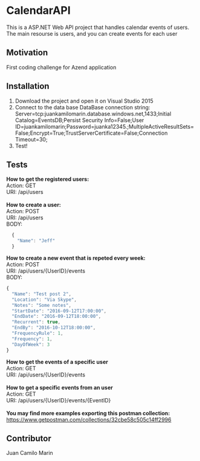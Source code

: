 # CalendarAPI
This is a ASP.NET Web API project that handles calendar events of users. The main resourse is users, and you can create events for each user

## Motivation

First coding challenge for Azend application

## Installation

1. Download the project and open it on Visual Studio 2015
2. Connect to the data base
DataBase connection string: Server=tcp:juankamilomarin.database.windows.net,1433;Initial Catalog=EventsDB;Persist Security Info=False;User ID=juankamilomarin;Password=juanka12345.;MultipleActiveResultSets=False;Encrypt=True;TrustServerCertificate=False;Connection Timeout=30;
3. Test!

## Tests

<b>How to get the registered users:</b>
<br/>
Action: GET<br/>
URI: /api/users<br/>
<br/>
<b>How to create a user:</b>
<br/>
Action: POST<br/>
URI: /api/users<br/>
BODY: <br/>
```javascript
  {
    "Name": "Jeff"
  }
```
<b>How to create a new event that is repeted every week:</b>
<br/>
Action: POST<br/>
URI: /api/users/{UserID}/events<br/>
BODY:<br/>
```javascript
{
  "Name": "Test post 2",
  "Location": "Via Skype",
  "Notes": "Some notes",
  "StartDate": "2016-09-12T17:00:00",
  "EndDate": "2016-09-12T18:00:00",
  "Recurrent": true,
  "EndBy": "2016-10-12T18:00:00",
  "FrequencyRule": 1,
  "Frequency": 1,
  "DayOfWeek": 3
}
```
<b>How to get the events of a specific user</b>
<br/>
Action: GET<br/>
URI: /api/users/{UserID}/events<br/>
<br/>
<b>How to get a specific events from an user</b>
<br/>
Action: GET<br/>
URI: /api/users/{UserID}/events/{EventID}<br/>
<br/>
<b>You may find more examples exporting this postman collection:</b>
<br/>
https://www.getpostman.com/collections/32cbe58c505c14ff2996

## Contributor

Juan Camilo Marin
